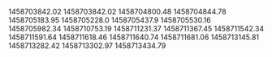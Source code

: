 1458703842.02
1458703842.02
1458704800.48
1458704844.78
1458705183.95
1458705228.0
1458705437.9
1458705530.16
1458705982.34
1458710753.19
1458711231.37
1458711367.45
1458711542.34
1458711591.64
1458711618.46
1458711640.74
1458711681.06
1458713145.81
1458713282.42
1458713302.97
1458713434.79
